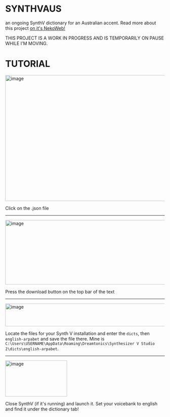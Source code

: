 # SYNTHVAUS
an ongoing SynthV dictionary for an Australian accent. Read more about this project <a href="https://ausynthv.nekoweb.org/">on it's NekoWeb!</a>

THIS PROJECT IS A WORK IN PROGRESS AND IS TEMPORARILY ON PAUSE WHILE I'M MOVING.
# TUTORIAL
<img width="1156" height="398" alt="image" src="https://github.com/user-attachments/assets/fe6d96b5-8960-4a00-8183-8201f4d3ff09" />

Click on the .json file

<hr>

<img width="1490" height="204" alt="image" src="https://github.com/user-attachments/assets/68c4b357-9bc0-4aa6-803a-ad2ff7d6cac1" />

Press the download button on the top bar of the text

<hr>

<img width="666" height="72" alt="image" src="https://github.com/user-attachments/assets/f9f45c32-3fa7-4f31-a2bf-a19f36716552" />

Locate the files for your Synth V installation and enter the ```dicts```, then ```english-arpabet``` and save the file there. Mine is ```C:\Users\USERNAME\AppData\Roaming\Dreamtonics\Synthesizer V Studio 2\dicts\english-arpabet```.

<hr>

<img width="195" height="114" alt="image" src="https://github.com/user-attachments/assets/8558984d-8576-4b6d-8fa6-2d2ddc665df7" />

Close SynthV (if it's running) and launch it. Set your voicebank to english and find it under the dictionary tab!

